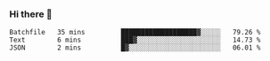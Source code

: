 ### Hi there 👋

<!--START_SECTION:waka-->

```text
Batchfile   35 mins         ███████████████████▓░░░░░   79.26 %
Text        6 mins          ███▓░░░░░░░░░░░░░░░░░░░░░   14.73 %
JSON        2 mins          █▓░░░░░░░░░░░░░░░░░░░░░░░   06.01 %
```

<!--END_SECTION:waka-->

